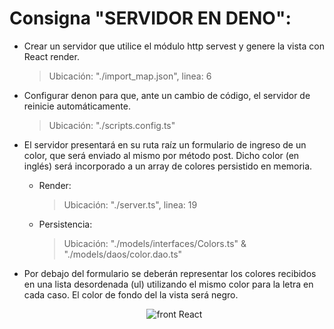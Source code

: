 # Consigna "SERVIDOR EN DENO":

* Crear un servidor que utilice el módulo http servest y genere la vista con React render.
  > Ubicación: "./import_map.json", linea: 6

* Configurar denon para que, ante un cambio de código, el servidor de reinicie automáticamente.
  > Ubicación: "./scripts.config.ts"

* El servidor presentará en su ruta raíz un formulario de ingreso de un color, que será enviado al mismo por método post. Dicho color (en inglés) será incorporado a un array de colores persistido en memoria.
  - Render: 
    > Ubicación: "./server.ts", linea: 19
  - Persistencia:
    > Ubicación: "./models/interfaces/Colors.ts" & "./models/daos/color.dao.ts"

* Por debajo del formulario se deberán representar los colores recibidos en una lista desordenada (ul) utilizando el mismo color para la letra en cada caso. El color de fondo del la vista será negro.
  <p align="center"><img src="https://firebasestorage.googleapis.com/v0/b/backend-clases.appspot.com/o/servest-react.PNG?alt=media&token=3c5abb19-b289-4fea-83c3-ee224b3f9ef1" alt="front React"/></p>
